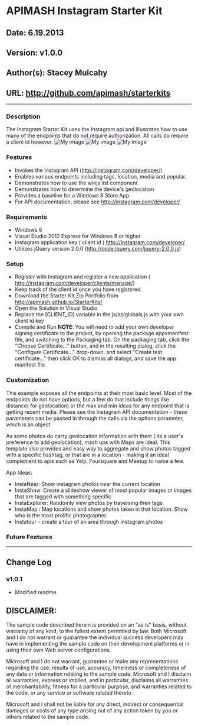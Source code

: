 # APIMASH Instagram Starter Kit
## Date: 6.19.2013
## Version: v1.0.0
## Author(s): Stacey Mulcahy
## URL: http://github.com/apimash/starterkits

----------
### Description
The Instagram Starter Kit uses the Instagram api and illustrates how to use many of the endpoints that do not require authorization. All calls do require a client id however.
![My image](image.png) 
![My image](image1.png) 
![My image](image2.png) 
### Features
 - Invokes the Instagram API (http://instagram.com/developer/)
 - Enables various endpoints including tags, location, media and popular. 
 - Demonstrates how to use the winjs list component
 - Demonstrates how to determine the device's geolocation
 - Provides a baseline for a Windows 8 Store App
 - For API documentation, please see http://instagram.com/developer/

### Requirements

 - Windows 8
 - Visual Studio 2012 Express for Windows 8 or higher
 - Instagram application key ( client id ) http://instagram.com/developer/
 - Utilizes jQuery version 2.0.0 (http://code.jquery.com/jquery-2.0.0.js)

### Setup

 - Register with Instagram and register a new application ( http://instagram.com/developer/clients/manage/)
 - Keep track of the client id once you have registered.
 - Download the Starter Kit Zip Portfolio from http://apimash.github.io/StarterKits/
 - Open the Solution in Visual Studio
 - Replace the [CLIENT_ID] variable in the js/apiglobals.js with your own client id key
 - Compile and Run
 **NOTE**: You will need to add your own developer signing certificate to the project, by opening the package.appxmanifest file, and switching to the Packaging tab. On the packaging tab, click the "Choose Certificate..." button, and in the resulting dialog, click the "Configure Certificate..." drop-down, and select "Create test certificate..." then click OK to dismiss all dialogs, and save the app manifest file.

### Customization
This example exposes all the endpoints at their most basic level. Most of the endpoints do not have options, but a few do that include things like distance( for geolocation) or the max and min ideas for any endpoint that is getting recent media. Please see the Instagram API documentation - these parameters can be passed in through the calls via the options parameter, which is an object. 

As some photos do carry geolocation information with them ( its a user's preference to add geolocation), mash ups with Maps are ideal. This template also provides and easy way to aggregate and show photos tagged with a specific hashtag, or that are in a location - making it an ideal complement to apis such as Yelp, Foursquare and Meetup to name a few. 

App Ideas:
- InstaNear: Show instagram photos near the current location
- InstaShow: Create a slideshow viewer of most popular images or images that are tagged with something specific
- InstaExplorer: Randomly view photos by traversing their tags 
- InstaMap : Map locations and show photos taken in that location. Show who is the most prolific photographer. 
- Instatour - create a tour of an area through instagram photos

### Future Features


----------

## Change Log
### v1.0.1
- Modified readme

## DISCLAIMER: 
 
The sample code described herein is provided on an "as is" basis, without warranty of any kind, to the fullest extent permitted by law. Both Microsoft and I do not warrant or guarantee the individual success developers may have in implementing the sample code on their development platforms or in using their own Web server configurations. 
 
Microsoft and I do not warrant, guarantee or make any representations regarding the use, results of use, accuracy, timeliness or completeness of any data or information relating to the sample code. Microsoft and I disclaim all warranties, express or implied, and in particular, disclaims all warranties of merchantability, fitness for a particular purpose, and warranties related to the code, or any service or software related thereto. 
 
Microsoft and I shall not be liable for any direct, indirect or consequential damages or costs of any type arising out of any action taken by you or others related to the sample code.

